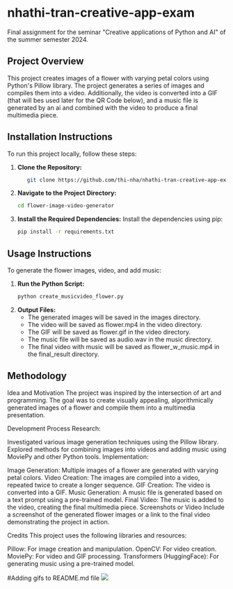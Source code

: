 # **nhathi-tran-creative-app-exam**
Final assignment for the seminar "Creative applications of Python and AI" of the summer semester 2024.

## **Project Overview**
This project creates images of a flower with varying petal colors using Python's Pillow library. The project generates a series of images and compiles them into a video. Additionally, the video is converted into a GIF (that will bes used later for the QR Code below), and a music file is generated by an ai and combined with the video to produce a final multimedia piece.

## **Installation Instructions**
To run this project locally, follow these steps:

1. **Clone the Repository:**
   ```bash
      git clone https://github.com/thi-nha/nhathi-tran-creative-app-exam.git

2. **Navigate to the Project Directory:**
   ```bash
   cd flower-image-video-generator

3. **Install the Required Dependencies:**
Install the dependencies using pip:
   ```bash
   pip install -r requirements.txt

## **Usage Instructions**
To generate the flower images, video, and add music:

1. **Run the Python Script:**
   ```bash
   python create_musicvideo_flower.py

2. **Output Files:**
   - The generated images will be saved in the images directory.
   - The video will be saved as flower.mp4 in the video directory.
   - The GIF will be saved as flower.gif in the video directory.
   - The music file will be saved as audio.wav in the music directory.
   - The final video with music will be saved as flower_w_music.mp4 in the final_result directory.

## **Methodology**
Idea and Motivation
The project was inspired by the intersection of art and programming. The goal was to create visually appealing, algorithmically generated images of a flower and compile them into a multimedia presentation.

Development Process
Research:

Investigated various image generation techniques using the Pillow library.
Explored methods for combining images into videos and adding music using MoviePy and other Python tools.
Implementation:

Image Generation: Multiple images of a flower are generated with varying petal colors.
Video Creation: The images are compiled into a video, repeated twice to create a longer sequence.
GIF Creation: The video is converted into a GIF.
Music Generation: A music file is generated based on a text prompt using a pre-trained model.
Final Video: The music is added to the video, creating the final multimedia piece.
Screenshots or Video
Include a screenshot of the generated flower images or a link to the final video demonstrating the project in action.

Credits
This project uses the following libraries and resources:

Pillow: For image creation and manipulation.
OpenCV: For video creation.
MoviePy: For video and GIF processing.
Transformers (HuggingFace): For generating music using a pre-trained model.

#Adding gifs to README.md file
![](QR_to_myVideo.gif)
